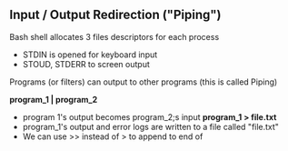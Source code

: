 ## Input / Output Redirection ("Piping")
Bash shell allocates 3 files descriptors for each process
- STDIN is opened for keyboard input
- STOUD, STDERR to screen output

Programs (or filters) can output to other programs (this is called Piping)

**program_1 | program_2**
- program 1's output becomes program_2;s input
**program_1 > file.txt**
- program_1's output and error logs are written to a file called "file.txt"
- We can use >> instead of > to append to end of 